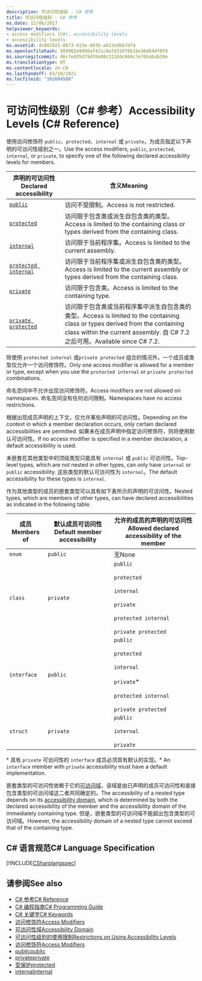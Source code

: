```yaml
---
description: 可访问性级别 - C# 参考
title: 可访问性级别 - C# 参考
ms.date: 12/06/2017
helpviewer_keywords:
- access modifiers [C#], accessibility levels
- accessibility levels
ms.assetid: dc083921-0073-413e-8936-a613e8bb7df4
ms.openlocfilehash: 509902e9998af421c0afd31070b1be36d64df0f8
ms.sourcegitcommit: 46cfed35d79d70e08c313b9c664c7e76babab39e
ms.translationtype: HT
ms.contentlocale: zh-CN
ms.lasthandoff: 03/10/2021
ms.locfileid: "102604588"
---
```

# <a name="accessibility-levels-c-reference"></a><span data-ttu-id="7a3dd-103">可访问性级别（C# 参考）</span><span class="sxs-lookup"><span data-stu-id="7a3dd-103">Accessibility Levels (C# Reference)</span></span>

<span data-ttu-id="7a3dd-104">使用访问修饰符 `public`、`protected`、`internal` 或 `private`，为成员指定以下声明的可访问性级别之一。</span><span class="sxs-lookup"><span data-stu-id="7a3dd-104">Use the access modifiers, `public`, `protected`, `internal`, or `private`, to specify one of the following declared accessibility levels for members.</span></span>  
  
|<span data-ttu-id="7a3dd-105">声明的可访问性</span><span class="sxs-lookup"><span data-stu-id="7a3dd-105">Declared accessibility</span></span>|<span data-ttu-id="7a3dd-106">含义</span><span class="sxs-lookup"><span data-stu-id="7a3dd-106">Meaning</span></span>|  
|----------------------------|-------------|  
|[`public`](public.md)|<span data-ttu-id="7a3dd-107">访问不受限制。</span><span class="sxs-lookup"><span data-stu-id="7a3dd-107">Access is not restricted.</span></span>|  
|[`protected`](protected.md)|<span data-ttu-id="7a3dd-108">访问限于包含类或派生自包含类的类型。</span><span class="sxs-lookup"><span data-stu-id="7a3dd-108">Access is limited to the containing class or types derived from the containing class.</span></span>|  
|[`internal`](internal.md)|<span data-ttu-id="7a3dd-109">访问限于当前程序集。</span><span class="sxs-lookup"><span data-stu-id="7a3dd-109">Access is limited to the current assembly.</span></span>|  
|[`protected internal`](protected-internal.md)|<span data-ttu-id="7a3dd-110">访问限于当前程序集或派生自包含类的类型。</span><span class="sxs-lookup"><span data-stu-id="7a3dd-110">Access is limited to the current assembly or types derived from the containing class.</span></span>|  
|[`private`](private.md)|<span data-ttu-id="7a3dd-111">访问限于包含类。</span><span class="sxs-lookup"><span data-stu-id="7a3dd-111">Access is limited to the containing type.</span></span>|  
|[`private protected`](private-protected.md)|<span data-ttu-id="7a3dd-112">访问限于包含类或当前程序集中派生自包含类的类型。</span><span class="sxs-lookup"><span data-stu-id="7a3dd-112">Access is limited to the containing class or types derived from the containing class within the current assembly.</span></span> <span data-ttu-id="7a3dd-113">自 C# 7.2 之后可用。</span><span class="sxs-lookup"><span data-stu-id="7a3dd-113">Available since C# 7.2.</span></span> |  
  
 <span data-ttu-id="7a3dd-114">除使用 `protected internal` 或`private protected` 组合的情况外，一个成员或类型仅允许一个访问修饰符。</span><span class="sxs-lookup"><span data-stu-id="7a3dd-114">Only one access modifier is allowed for a member or type, except when you use the `protected internal` or `private protected` combinations.</span></span>  
  
 <span data-ttu-id="7a3dd-115">命名空间中不允许出现访问修饰符。</span><span class="sxs-lookup"><span data-stu-id="7a3dd-115">Access modifiers are not allowed on namespaces.</span></span> <span data-ttu-id="7a3dd-116">命名空间没有任何访问限制。</span><span class="sxs-lookup"><span data-stu-id="7a3dd-116">Namespaces have no access restrictions.</span></span>  
  
 <span data-ttu-id="7a3dd-117">根据出现成员声明的上下文，仅允许某些声明的可访问性。</span><span class="sxs-lookup"><span data-stu-id="7a3dd-117">Depending on the context in which a member declaration occurs, only certain declared accessibilities are permitted.</span></span> <span data-ttu-id="7a3dd-118">如果未在成员声明中指定访问修饰符，则将使用默认可访问性。</span><span class="sxs-lookup"><span data-stu-id="7a3dd-118">If no access modifier is specified in a member declaration, a default accessibility is used.</span></span>  
  
 <span data-ttu-id="7a3dd-119">未嵌套在其他类型中的顶级类型只能具有 `internal` 或 `public` 可访问性。</span><span class="sxs-lookup"><span data-stu-id="7a3dd-119">Top-level types, which are not nested in other types, can only have `internal` or `public` accessibility.</span></span> <span data-ttu-id="7a3dd-120">这些类型的默认可访问性为 `internal`。</span><span class="sxs-lookup"><span data-stu-id="7a3dd-120">The default accessibility for these types is `internal`.</span></span>  
  
 <span data-ttu-id="7a3dd-121">作为其他类型的成员的嵌套类型可以具有如下表所示的声明的可访问性。</span><span class="sxs-lookup"><span data-stu-id="7a3dd-121">Nested types, which are members of other types, can have declared accessibilities as indicated in the following table.</span></span>  
  
|<span data-ttu-id="7a3dd-122">成员</span><span class="sxs-lookup"><span data-stu-id="7a3dd-122">Members of</span></span>|<span data-ttu-id="7a3dd-123">默认成员可访问性</span><span class="sxs-lookup"><span data-stu-id="7a3dd-123">Default member accessibility</span></span>|<span data-ttu-id="7a3dd-124">允许的成员的声明的可访问性</span><span class="sxs-lookup"><span data-stu-id="7a3dd-124">Allowed declared accessibility of the member</span></span>|  
|----------------|----------------------------------|--------------------------------------------------|  
|`enum`|`public`|<span data-ttu-id="7a3dd-125">无</span><span class="sxs-lookup"><span data-stu-id="7a3dd-125">None</span></span>|  
|`class`|`private`|`public`<br /><br /> `protected`<br /><br /> `internal`<br /><br /> `private`<br /><br /> `protected internal` <br /><br />`private protected`|  
|`interface`|`public`|`public`<br /><br /> `protected`<br /><br /> `internal`<br /><br /> `private`\*<br /><br /> `protected internal` <br /><br />`private protected`|  
|`struct`|`private`|`public`<br /><br /> `internal`<br /><br /> `private`|  

<span data-ttu-id="7a3dd-126">\* 具有 `private` 可访问性的 `interface` 成员必须具有默认的实现。</span><span class="sxs-lookup"><span data-stu-id="7a3dd-126">\* An `interface` member with `private` accessibility must have a default implementation.</span></span>

<span data-ttu-id="7a3dd-127">嵌套类型的可访问性依赖于它的[可访问域](./accessibility-domain.md)，该域是由已声明的成员可访问性和直接包含类型的可访问域这二者共同确定的。</span><span class="sxs-lookup"><span data-stu-id="7a3dd-127">The accessibility of a nested type depends on its [accessibility domain](./accessibility-domain.md), which is determined by both the declared accessibility of the member and the accessibility domain of the immediately containing type.</span></span> <span data-ttu-id="7a3dd-128">但是，嵌套类型的可访问域不能超出包含类型的可访问域。</span><span class="sxs-lookup"><span data-stu-id="7a3dd-128">However, the accessibility domain of a nested type cannot exceed that of the containing type.</span></span>  
  
## <a name="c-language-specification"></a><span data-ttu-id="7a3dd-129">C# 语言规范</span><span class="sxs-lookup"><span data-stu-id="7a3dd-129">C# Language Specification</span></span>  

 [!INCLUDE[CSharplangspec](~/includes/csharplangspec-md.md)]  
  
## <a name="see-also"></a><span data-ttu-id="7a3dd-130">请参阅</span><span class="sxs-lookup"><span data-stu-id="7a3dd-130">See also</span></span>

- [<span data-ttu-id="7a3dd-131">C# 参考</span><span class="sxs-lookup"><span data-stu-id="7a3dd-131">C# Reference</span></span>](../index.md)
- [<span data-ttu-id="7a3dd-132">C# 编程指南</span><span class="sxs-lookup"><span data-stu-id="7a3dd-132">C# Programming Guide</span></span>](../../programming-guide/index.md)
- [<span data-ttu-id="7a3dd-133">C# 关键字</span><span class="sxs-lookup"><span data-stu-id="7a3dd-133">C# Keywords</span></span>](./index.md)
- [<span data-ttu-id="7a3dd-134">访问修饰符</span><span class="sxs-lookup"><span data-stu-id="7a3dd-134">Access Modifiers</span></span>](./access-modifiers.md)
- [<span data-ttu-id="7a3dd-135">可访问性域</span><span class="sxs-lookup"><span data-stu-id="7a3dd-135">Accessibility Domain</span></span>](./accessibility-domain.md)
- [<span data-ttu-id="7a3dd-136">可访问性级别的使用限制</span><span class="sxs-lookup"><span data-stu-id="7a3dd-136">Restrictions on Using Accessibility Levels</span></span>](./restrictions-on-using-accessibility-levels.md)
- [<span data-ttu-id="7a3dd-137">访问修饰符</span><span class="sxs-lookup"><span data-stu-id="7a3dd-137">Access Modifiers</span></span>](../../programming-guide/classes-and-structs/access-modifiers.md)
- [<span data-ttu-id="7a3dd-138">public</span><span class="sxs-lookup"><span data-stu-id="7a3dd-138">public</span></span>](./public.md)
- [<span data-ttu-id="7a3dd-139">private</span><span class="sxs-lookup"><span data-stu-id="7a3dd-139">private</span></span>](./private.md)
- [<span data-ttu-id="7a3dd-140">受保护</span><span class="sxs-lookup"><span data-stu-id="7a3dd-140">protected</span></span>](./protected.md)
- [<span data-ttu-id="7a3dd-141">internal</span><span class="sxs-lookup"><span data-stu-id="7a3dd-141">internal</span></span>](./internal.md)
